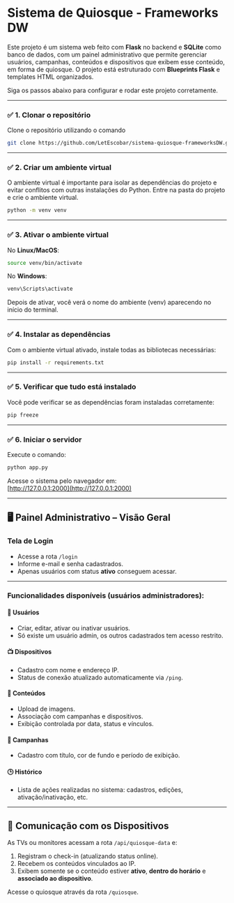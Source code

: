 # Sistema de Quiosque - Frameworks DW

Este projeto é um sistema web feito com **Flask** no backend e **SQLite** como banco de dados, com um painel administrativo que permite gerenciar usuários, campanhas, conteúdos e dispositivos que exibem esse conteúdo, em forma de quiosque.
O projeto está estruturado com **Blueprints Flask** e templates HTML organizados.

Siga os passos abaixo para configurar e rodar este projeto corretamente.

---

### ✅ 1. Clonar o repositório

Clone o repositório utilizando o comando

```bash
git clone https://github.com/LetEscobar/sistema-quiosque-frameworksDW.git
```

---

### ✅ 2. Criar um ambiente virtual

O ambiente virtual é importante para isolar as dependências do projeto e evitar conflitos com outras instalações do Python. Entre na pasta do projeto e crie o ambiente virtual.

```bash
python -m venv venv
```

---

### ✅ 3. Ativar o ambiente virtual

No **Linux/MacOS**:

```bash
source venv/bin/activate
```

No **Windows**:

```bash
venv\Scripts\activate
```

Depois de ativar, você verá o nome do ambiente (venv) aparecendo no início do terminal.

---

### ✅ 4. Instalar as dependências

Com o ambiente virtual ativado, instale todas as bibliotecas necessárias:

```bash
pip install -r requirements.txt
```

---

### ✅ 5. Verificar que tudo está instalado

Você pode verificar se as dependências foram instaladas corretamente:

```bash
pip freeze
```

---

### ✅ 6. Iniciar o servidor

Execute o comando:

```bash
python app.py
```

Acesse o sistema pelo navegador em:  
[http://127.0.0.1:2000](http://127.0.0.1:2000)

---

## 🖥️ Painel Administrativo – Visão Geral

### Tela de Login

-   Acesse a rota `/login`
-   Informe e-mail e senha cadastrados.
-   Apenas usuários com status **ativo** conseguem acessar.

---

### Funcionalidades disponíveis (usuários administradores):

#### 👤 Usuários

-   Criar, editar, ativar ou inativar usuários.
-   Só existe um usuário admin, os outros cadastrados tem acesso restrito.

#### 📺 Dispositivos

-   Cadastro com nome e endereço IP.
-   Status de conexão atualizado automaticamente via `/ping`.

#### 📄 Conteúdos

-   Upload de imagens.
-   Associação com campanhas e dispositivos.
-   Exibição controlada por data, status e vínculos.

#### 📢 Campanhas

-   Cadastro com título, cor de fundo e período de exibição.

#### 🕒 Histórico

-   Lista de ações realizadas no sistema: cadastros, edições, ativação/inativação, etc.

---

## 🔄 Comunicação com os Dispositivos

As TVs ou monitores acessam a rota `/api/quiosque-data` e:

1. Registram o check-in (atualizando status online).
2. Recebem os conteúdos vinculados ao IP.
3. Exibem somente se o conteúdo estiver **ativo**, **dentro do horário** e **associado ao dispositivo**.

Acesse o quiosque através da rota `/quiosque`.

